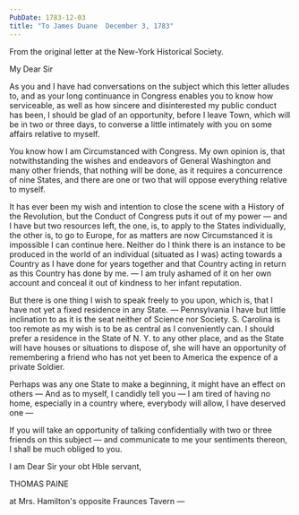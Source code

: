 ```yaml
---
PubDate: 1783-12-03
title: "To James Duane  December 3, 1783"
---
```


   From the original letter at the New-York Historical Society.

   My Dear Sir

   As you and I have had conversations on the subject which this letter
   alludes to, and as your long continuance in Congress enables you to know
   how serviceable, as well as how sincere and disinterested my public conduct
   has been, I should be glad of an opportunity, before I leave Town, which
   will be in two or three days, to converse a little intimately with you on
   some affairs relative to myself.

   You know how I am Circumstanced with Congress. My own opinion is, that
   notwithstanding the wishes and endeavors of General Washington and many
   other friends, that nothing will be done, as it requires a concurrence of
   nine States, and there are one or two that will oppose everything relative
   to myself.

   It has ever been my wish and intention to close the scene with a History
   of the Revolution, but the Conduct of Congress puts it out of my 
   power &mdash; and I have but two resources left, the one, is, 
   to apply to the States
   individually, the other is, to go to Europe, for as matters are now
   Circumstanced it is impossible I can continue here. Neither do I think
   there is an instance to be produced in the world of an individual
   (situated as I was) acting towards a Country as I have done for years
   together and that Country acting in return as this Country has done by me.
   &mdash; I am truly ashamed of it on her own account and conceal 
   it out of kindness to her infant reputation.

   But there is one thing I wish to speak freely to you upon, which is, that
   I have not yet a fixed residence in any State. &mdash; Pennsylvania I 
   have but little inclination to as it is the seat neither of Science 
   nor Society. S. Carolina is too remote as my wish is to be as central as I
   conveniently can. I should prefer a residence in the State of N. Y.
   to any other place, and as the State will have houses or situations to
   dispose of, she will have an opportunity of remembering a friend who has
   not yet been to America the expence of a private Soldier.

   Perhaps was any one State to make a beginning, it might have an effect on
   others &mdash; And as to myself, I candidly tell you &mdash; I am tired 
   of having no home, especially in a country where, everybody will allow, 
   I have deserved one &mdash; 

   If you will take an opportunity of talking confidentially with two or
   three friends on this subject &mdash; and communicate to me your sentiments
   thereon, I shall be much obliged to you.

   I am Dear Sir your obt Hble servant,

   THOMAS PAINE

   at Mrs. Hamilton's opposite Fraunces Tavern &mdash;


